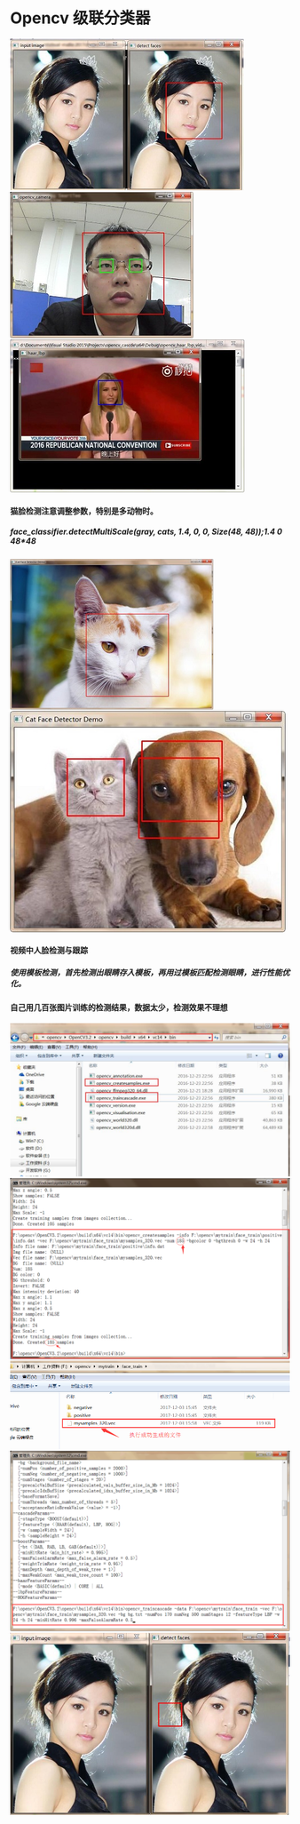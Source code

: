 # Opencv 级联分类器
![](/opencv_cascde/opencv_image.jpg "从图片中检查人脸")
![](/opencv_cascde_camera/opencv_camera.jpg "从相机中检查人脸和眼睛")
![](/opencv_haar_lbp_video/haar_lbp_video.jpg "从本地视频中检查人脸")
#### 猫脸检测注意调整参数，特别是多动物时。
##### face_classifier.detectMultiScale(gray, cats, 1.4, 0, 0, Size(48, 48));1.4 0 48*48
![](/opencv_cat_image/cat_image.jpg "从图片中猫脸检测")
![](/opencv_cat_image/cat_dog.jpg "从猫和狗图片检测猫脸")
#### 视频中人脸检测与跟踪
##### 使用模板检测，首先检测出眼睛存入模板，再用过模板匹配检测眼睛，进行性能优化。
#### 自己用几百张图片训练的检测结果，数据太少，检测效果不理想
![](/opencv_my_train/mystrain_step_0.jpg "step_1")
![](/opencv_my_train/mystrain_step_1.png "step_2")
![](/opencv_my_train/mystrain_step_2.png "step_3")
![](/opencv_my_train/mystrain_step_3.png "step_4")
![](/opencv_my_train/mystrain_step_4.jpg "自己训练数据测试结果")